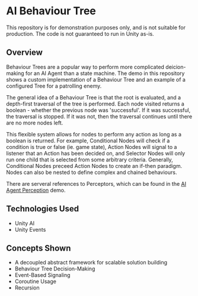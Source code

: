 # AI Behaviour Tree
This repository is for demonstration purposes only, and is not suitable for production.  The code is not guaranteed to run in Unity as-is.

## Overview
Behaviour Trees are a popular way to perform more complicated deicion-making for an AI Agent than a state machine.  The demo in this repository shows a custom implementation of a Behaviour Tree and an example of a configured Tree for a patrolling enemy.

The general idea of a Behaviour Tree is that the root is evaluated, and a depth-first traversal of the tree is performed.  Each node visited returns a boolean - whether the previous node was 'successful'.  If it was successful, the traversal is stopped.  If it was not, then the traversal continues until there are no more nodes left.

This flexible system allows for nodes to perform any action as long as a boolean is returned.  For example, Conditional Nodes will check if a condition is true or false (ie. game state), Action Nodes will signal to a listener that an Action has been decided on, and Selector Nodes will only run one child that is selected from some arbitrary criteria.  Generally, Conditional Nodes preceed Action Nodes to create an if-then paradigm.  Nodes can also be nested to define complex and chained behaviours.

There are serveral references to Perceptors, which can be found in the [AI Agent Perception](https://github.com/shollinger-alchemy/demo_ai-agent-perception) demo.

## Technologies Used
* Unity AI
* Unity Events

## Concepts Shown
* A decoupled abstract framework for scalable solution building
* Behaviour Tree Decision-Making
* Event-Based Signaling
* Coroutine Usage
* Recursion
